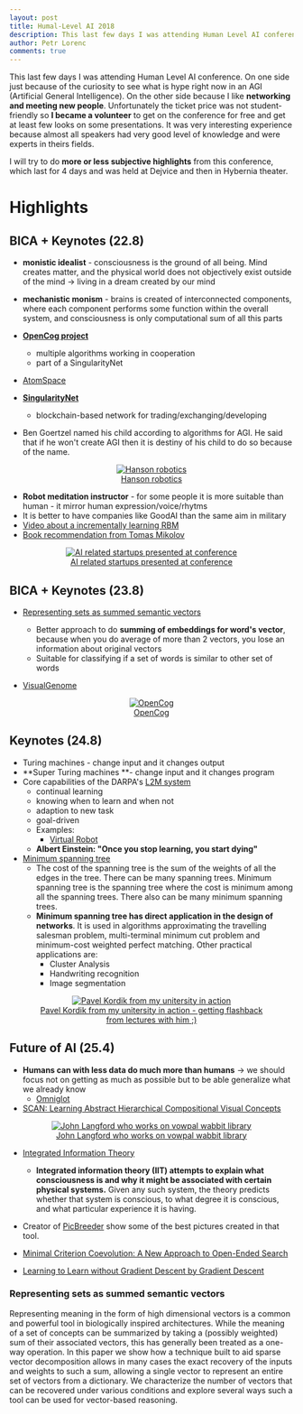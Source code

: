 ```yaml
---
layout: post
title: Humal-Level AI 2018
description: This last few days I was attending Human Level AI conference. On one side just because of the curiosity to see what is hype right now in an AGI (Artificial General Intelligence). On the other side because I like networking and meeting new people. Unfortunately the ticket price was not student-friendly so I became a volunteer to get on the conference for free and get at least few looks on some presentations. It was very interesting experience because almost all speakers had very good level of knowledge and were experts in theirs fields.
author: Petr Lorenc
comments: true
---
```


This last few days I was attending Human Level AI conference. On one side just because of the curiosity to see what is hype right now in an AGI (Artificial General Intelligence). On the other side because I like **networking and meeting new people**. Unfortunately the ticket price was not student-friendly so **I became a volunteer** to get on the conference for free and get at least few looks on some presentations. It was very interesting experience because almost all speakers had very good level of knowledge and were experts in theirs fields.

I will try to do **more or less subjective highlights** from this conference, which last for 4 days and was held at Dejvice and then in Hybernia theater.


# Highlights

## BICA + Keynotes (22.8)

   * **monistic idealist** - consciousness is the ground of all being. Mind creates matter, and the physical world does not objectively exist outside of the mind -> living in a dream created by our mind
   * **mechanistic monism** - brains is created of interconnected components, where each component performs some function within the overall system, and consciousness is only computational sum of all this parts

   * <a href="http://wiki.opencog.org/w/The_Open_Cognition_Project">**OpenCog project**</a>
      * multiple algorithms working in cooperation
      * part of a SingularityNet
   * <a href="https://github.com/opencog/atomspace">AtomSpace</a>
   * <a href="https://singularitynet.io/">**SingularityNet**</a>
      * blockchain-based network for trading/exchanging/developing

   * Ben Goertzel named his child according to algorithms for AGI. He said that if he won't create AGI then it is destiny of his child to do so because of the name. 


<figure class="image" align="middle">
  <a href="https://www.youtube.com/watch?v=Bg_tJvCA8zw">
    <img src="{{ site.baseurl }}/images/hlai/hanson.jpg" alt="Hanson robotics" title="Hanson robotics"/>
    <figcaption>Hanson robotics</figcaption>
  </a>
</figure>

  * **Robot meditation instructor** - for some people it is more suitable than human - it mirror human expression/voice/rhytms
  * It is better to have companies like GoodAI than the same aim in military
  * <a href="https://www.youtube.com/watch?v=mSh0Wu9dNsA">Video about a incrementally learning RBM</a>
  * <a href="https://en.wikipedia.org/wiki/On_Intelligence">Book recommendation from Tomas Mikolov</a>

<figure class="image" align="middle">
  <a href="{{ site.baseurl }}/images/hlai/startup.jpg" data-lightbox="AI related startups presented at conference" data-title="AI related startups presented at conference" data-lightbox="roadtrip">
    <img src="{{ site.baseurl }}/images/hlai/startup.jpg" alt="AI related startups presented at conference" title="AI related startups presented at conference"/>
    <figcaption>AI related startups presented at conference</figcaption>
  </a>
</figure>

## BICA + Keynotes (23.8)

  * <a href="https://reader.elsevier.com/reader/sd/03DBAFE952B32A3E118A358C6F3485908A426620283D57BA5A6D669C6DA4BB1C01990B592F3146852FAF185AD5CC4EDB">Representing sets as summed semantic vectors</a>
     * Better approach to do **summing of embeddings for word's vector**, because when you do average of more than 2 vectors, you lose an information about original vectors
     * Suitable for classifying if a set of words is similar to other set of words

 * <a href="https://visualgenome.org/">VisualGenome</a>


<figure class="image" align="middle">
  <a href="{{ site.baseurl }}/images/hlai/opencog.jpg" data-lightbox="OpenCog" data-title="OpenCog" data-lightbox="roadtrip">
    <img src="{{ site.baseurl }}/images/hlai/opencog.jpg" alt="OpenCog" title="OpenCog"/>
    <figcaption>OpenCog</figcaption>
  </a>
</figure>

## Keynotes (24.8)

  * Turing machines - change input and it changes output
  * **Super Turing machines **- change input and it changes program
  * Core capabilities of the DARPA's <a href="https://www.darpa.mil/news-events/2018-05-03">L2M system</a>
      * continual learning
      * knowing when to learn and when not
      * adaption to new task
      * goal-driven
      * Examples:
          * <a href="http://leela.ai/">Virtual Robot</a>
      * **Albert Einstein: "Once you stop learning, you start dying"**
  * <a href="https://en.wikipedia.org/wiki/Minimum_spanning_tree">Minimum spanning tree</a>
      * The cost of the spanning tree is the sum of the weights of all the edges in the tree. There can be many spanning trees. Minimum spanning tree is the spanning tree where the cost is minimum among all the spanning trees. There also can be many minimum spanning trees.
      * **Minimum spanning tree has direct application in the design of networks**. It is used in algorithms approximating the travelling salesman problem, multi-terminal minimum cut problem and minimum-cost weighted perfect matching. Other practical applications are:
          * Cluster Analysis
          * Handwriting recognition
          * Image segmentation

<figure class="image" align="middle">
  <a href="{{ site.baseurl }}/images/hlai/kordik.jpg" data-lightbox="Pavel Kordik from my unitersity in action" data-title="Pavel Kordik from my unitersity in action" data-lightbox="roadtrip">
    <img src="{{ site.baseurl }}/images/hlai/kordik.jpg" alt="Pavel Kordik from my unitersity in action" title="Pavel Kordik from my unitersity in action"/>
    <figcaption>Pavel Kordik from my unitersity in action - getting flashback from lectures with him ;)</figcaption>
  </a>
</figure>

## Future of AI (25.4)

  * **Humans can with less data do much more than humans** -> we should focus not on getting as much as possible but to be able generalize what we already know
    * <a href="https://github.com/brendenlake/omniglot">Omniglot</a>
  * <a href="https://github.com/miyosuda/scan">SCAN: Learning Abstract Hierarchical Compositional Visual Concepts</a>

<figure class="image" align="middle">
  <a href="{{ site.baseurl }}/images/hlai/langford.jpg" data-lightbox="John Langford who works on vowpal wabbit library" data-title="John Langford who works on vowpal wabbit library" data-lightbox="roadtrip">
    <img src="{{ site.baseurl }}/images/hlai/langford.jpg" alt="John Langford who works on vowpal wabbit library" title="John Langford who works on vowpal wabbit library"/>
    <figcaption>John Langford who works on vowpal wabbit library</figcaption>
  </a>
</figure>

  * <a href="https://en.wikipedia.org/wiki/Integrated_information_theory">Integrated Information Theory</a>
     * **Integrated information theory (IIT) attempts to explain what consciousness is and why it might be associated with certain physical systems.** Given any such system, the theory predicts whether that system is conscious, to what degree it is conscious, and what particular experience it is having.

  * Creator of <a href="http://picbreeder.org/">PicBreeder</a> show some of the best pictures created in that tool.
  * <a href="http://eplex.cs.ucf.edu/papers/brant_gecco17.pdf">Minimal Criterion Coevolution: A New Approach to Open-Ended Search</a>
  * <a href="http://proceedings.mlr.press/v70/chen17e/chen17e.pdf">Learning to Learn without Gradient Descent by Gradient Descent</a>

### Representing sets as summed semantic vectors

Representing meaning in the form of high dimensional vectors is a common and powerful tool in biologically inspired architectures. While the meaning of a set of concepts can be summarized by taking a (possibly weighted) sum of their associated vectors, this has generally been treated as a one-way operation. In this paper we show how a technique built to aid sparse vector decomposition allows in many cases the exact recovery of the inputs and weights to such a sum, allowing a single vector to represent an entire set of vectors from a dictionary. We characterize the number of vectors that can be recovered under various conditions and explore several ways such a tool can be used for vector-based reasoning.













